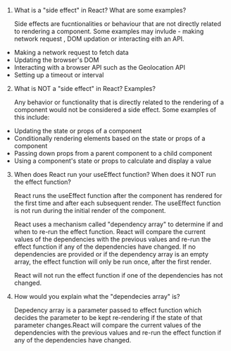 1. What is a "side effect" in React? What are some examples?

   Side effects are fucntionalities or behaviour that are not directly related to rendering a component. Some examples may invlude - making network request , DOM updation or interacting eith an API.

- Making a network request to fetch data
- Updating the browser's DOM
- Interacting with a browser API such as the Geolocation API
- Setting up a timeout or interval

2. What is NOT a "side effect" in React? Examples?

   Any behavior or functionality that is directly related to the rendering of a component would not be considered a side effect. Some examples of this include:

- Updating the state or props of a component
- Conditionally rendering elements based on the state or props of a component
- Passing down props from a parent component to a child component
- Using a component's state or props to calculate and display a value

3. When does React run your useEffect function? When does it NOT run
   the effect function?

   React runs the useEffect function after the component has rendered for the first time and after each subsequent render. The useEffect function is not run during the initial render of the component.

   React uses a mechanism called "dependency array" to determine if and when to re-run the effect function. React will compare the current values of the dependencies with the previous values and re-run the effect function if any of the dependencies have changed. If no dependencies are provided or if the dependency array is an empty array, the effect function will only be run once, after the first render.

   React will not run the effect function if one of the dependencies has not changed.

4. How would you explain what the "dependecies array" is?

   Depedency array is a parameter passed to effect function which decides the parameter to be kept re-rendering if the state of that parameter changes.React will compare the current values of the dependencies with the previous values and re-run the effect function if any of the dependencies have changed.
